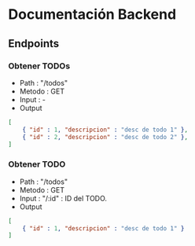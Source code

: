 # Documentación Backend

## Endpoints

### Obtener TODOs

- Path : "/todos"
- Metodo : GET
- Input : -
- Output

``` json
[
    { "id" : 1, "descripcion" : "desc de todo 1" },
    { "id" : 2, "descripcion" : "desc de todo 2" },
]
```

### Obtener TODO

- Path : "/todos"
- Metodo : GET
- Input : "/:id" : ID del TODO.
- Output

``` json
[
    { "id" : 1, "descripcion" : "desc de todo 1" }
]
```